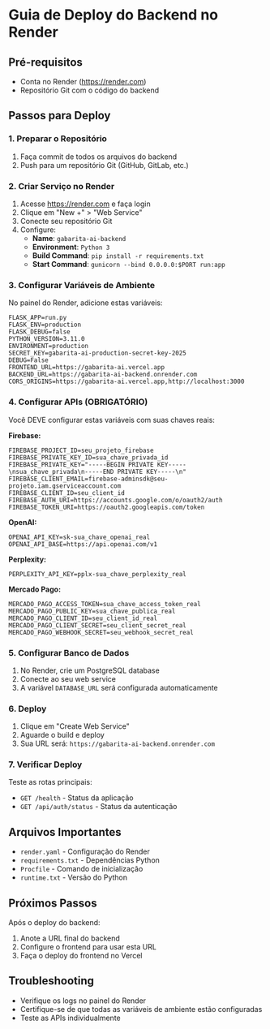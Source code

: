# Guia de Deploy do Backend no Render

## Pré-requisitos
- Conta no Render (https://render.com)
- Repositório Git com o código do backend

## Passos para Deploy

### 1. Preparar o Repositório
1. Faça commit de todos os arquivos do backend
2. Push para um repositório Git (GitHub, GitLab, etc.)

### 2. Criar Serviço no Render
1. Acesse https://render.com e faça login
2. Clique em "New +" > "Web Service"
3. Conecte seu repositório Git
4. Configure:
   - **Name**: `gabarita-ai-backend`
   - **Environment**: `Python 3`
   - **Build Command**: `pip install -r requirements.txt`
   - **Start Command**: `gunicorn --bind 0.0.0.0:$PORT run:app`

### 3. Configurar Variáveis de Ambiente
No painel do Render, adicione estas variáveis:

```
FLASK_APP=run.py
FLASK_ENV=production
FLASK_DEBUG=false
PYTHON_VERSION=3.11.0
ENVIRONMENT=production
SECRET_KEY=gabarita-ai-production-secret-key-2025
DEBUG=False
FRONTEND_URL=https://gabarita-ai.vercel.app
BACKEND_URL=https://gabarita-ai-backend.onrender.com
CORS_ORIGINS=https://gabarita-ai.vercel.app,http://localhost:3000
```

### 4. Configurar APIs (OBRIGATÓRIO)
Você DEVE configurar estas variáveis com suas chaves reais:

**Firebase:**
```
FIREBASE_PROJECT_ID=seu_projeto_firebase
FIREBASE_PRIVATE_KEY_ID=sua_chave_privada_id
FIREBASE_PRIVATE_KEY="-----BEGIN PRIVATE KEY-----\nsua_chave_privada\n-----END PRIVATE KEY-----\n"
FIREBASE_CLIENT_EMAIL=firebase-adminsdk@seu-projeto.iam.gserviceaccount.com
FIREBASE_CLIENT_ID=seu_client_id
FIREBASE_AUTH_URI=https://accounts.google.com/o/oauth2/auth
FIREBASE_TOKEN_URI=https://oauth2.googleapis.com/token
```

**OpenAI:**
```
OPENAI_API_KEY=sk-sua_chave_openai_real
OPENAI_API_BASE=https://api.openai.com/v1
```

**Perplexity:**
```
PERPLEXITY_API_KEY=pplx-sua_chave_perplexity_real
```

**Mercado Pago:**
```
MERCADO_PAGO_ACCESS_TOKEN=sua_chave_access_token_real
MERCADO_PAGO_PUBLIC_KEY=sua_chave_publica_real
MERCADO_PAGO_CLIENT_ID=seu_client_id_real
MERCADO_PAGO_CLIENT_SECRET=seu_client_secret_real
MERCADO_PAGO_WEBHOOK_SECRET=seu_webhook_secret_real
```

### 5. Configurar Banco de Dados
1. No Render, crie um PostgreSQL database
2. Conecte ao seu web service
3. A variável `DATABASE_URL` será configurada automaticamente

### 6. Deploy
1. Clique em "Create Web Service"
2. Aguarde o build e deploy
3. Sua URL será: `https://gabarita-ai-backend.onrender.com`

### 7. Verificar Deploy
Teste as rotas principais:
- `GET /health` - Status da aplicação
- `GET /api/auth/status` - Status da autenticação

## Arquivos Importantes
- `render.yaml` - Configuração do Render
- `requirements.txt` - Dependências Python
- `Procfile` - Comando de inicialização
- `runtime.txt` - Versão do Python

## Próximos Passos
Após o deploy do backend:
1. Anote a URL final do backend
2. Configure o frontend para usar esta URL
3. Faça o deploy do frontend no Vercel

## Troubleshooting
- Verifique os logs no painel do Render
- Certifique-se de que todas as variáveis de ambiente estão configuradas
- Teste as APIs individualmente